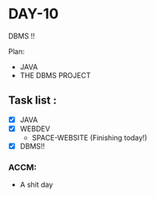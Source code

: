 # DAY-10
DBMS !!
<br>

Plan: 
 - JAVA
 - THE DBMS PROJECT

## Task list :
- [x] JAVA 
- [x] WEBDEV 
  - SPACE-WEBSITE (Finishing today!)
- [x] DBMS!!

### ACCM: 
-  A shit day